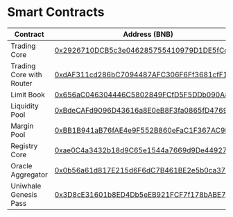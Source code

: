 # Smart Contracts

<table><thead><tr><th width="258">Contract</th><th>Address (BNB)</th></tr></thead><tbody><tr><td>Trading Core</td><td><a href="https://bscscan.com/address/0x2926710dcb5c3e046285755410979d1de5fcc1ea">0x2926710DCB5c3e046285755410979D1DE5fCc1Ea</a></td></tr><tr><td>Trading Core with Router</td><td><a href="https://bscscan.com/address/0xdaf311cd286bc7094487afc306f6ff3681cff129">0xdAF311cd286bC7094487AFC306F6Ff3681cfF129</a></td></tr><tr><td>Limit Book</td><td><a href="https://bscscan.com/address/0x656aC046304446C5802849FCfD5F5DDb090A8ea7">0x656aC046304446C5802849FCfD5F5DDb090A8ea7</a></td></tr><tr><td>Liquidity Pool</td><td><a href="https://bscscan.com/address/0xbdecafd9096d43616a8e0eb8f3fa0865fd4769e7">0xBdeCAFd9096D43616a8E0eB8F3fa0865fD4769E7</a></td></tr><tr><td>Margin Pool</td><td><a href="https://bscscan.com/address/0xbb1b941ab76fae4e9f552b860efac1f367ac9bcc">0xBB1B941aB76fAE4e9F552B860eFaC1F367AC9bCc</a></td></tr><tr><td>Registry Core</td><td><a href="https://bscscan.com/address/0xae0c4a3432b18d9c65e1544a7669d9de44927ff9">0xae0C4a3432b18d9C65e1544a7669d9De44927ff9</a></td></tr><tr><td>Oracle Aggregator</td><td><a href="https://bscscan.com/address/0x0b56a61d817e215d6f6dc7b461be2e5b0ca3716b">0x0b56a61d817E215d6F6dC7B461BE2e5b0ca3716b</a></td></tr><tr><td>Uniwhale Genesis Pass</td><td><a href="https://bscscan.com/token/0x3d8ce31601b8ed4db5eeb921fcf7f178babe7c2e">0x3D8cE31601b8ED4Db5eEB921FCF7f178bABE7C2E</a></td></tr></tbody></table>

